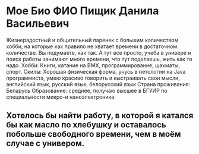 # Мое Био                           ФИО Пищик Данила Васильевич
Жизнерадостный и общительный паренек с большим количеством хобби, на которые как правило не хватает времени в достаточном количестве. Вы подумаете, как так. А тут все просто, учеба в универе и поиск работы занимают много времени, что тут поделаешь, жить как то надо.
Хобби: Книги, катание на BMX, программирование, шахматы, спорт.
Скилы: Хорошая физическая форма, учусь в нетологии на Java программиста, умею красиво говорить и выстраивать свои мысли, английский язык, русский язык, белорусский язык
Страна проживания: Беларусь
Образование: среднее, получаю высшее в БГУИР по специальности микро-и наноэлектроника
## Хотелось бы найти работу, в которой я катался бы как масло по хлебушку и оставалось побольше свободного времени, чем в моём случае с универом.